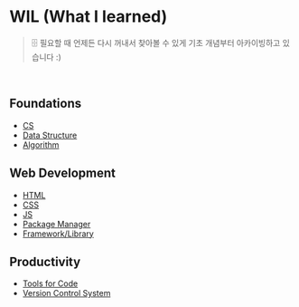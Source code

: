 # WIL (What I learned)

> 🗄️ 필요할 때 언제든 다시 꺼내서 찾아볼 수 있게 기초 개념부터 아카이빙하고 있습니다 :)

<br>

## Foundations

- [CS](https://github.com/jacenam/WIL-archive/tree/main/Foundations/CS)
- [Data Structure](https://github.com/jacenam/WIL-archive/tree/main/Foundations/Data%20Structure)
- [Algorithm]()

## Web Development

- [HTML](https://github.com/jacenam/WIL-archive/tree/main/Web-Development/HTML)
- [CSS](https://github.com/jacenam/WIL-archive/tree/main/Web-Development/CSS)
- [JS](https://github.com/jacenam/WIL-archive/tree/main/Web-Development/JS)
- [Package Manager]()
- [Framework/Library]()

## Productivity

- [Tools for Code](https://github.com/jacenam/WIL-archive/tree/main/Productivity/Tools-for-Code)
- [Version Control System](https://github.com/jacenam/WIL-archive/tree/main/Productivity/Version-Control-System)

